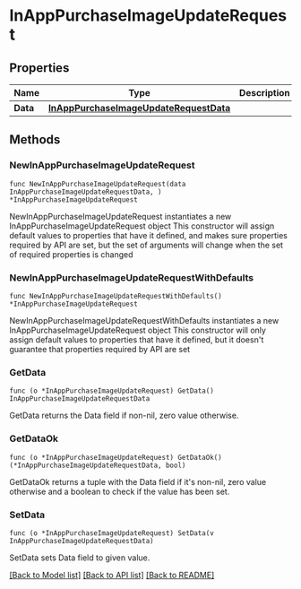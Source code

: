 # InAppPurchaseImageUpdateRequest

## Properties

Name | Type | Description | Notes
------------ | ------------- | ------------- | -------------
**Data** | [**InAppPurchaseImageUpdateRequestData**](InAppPurchaseImageUpdateRequestData.md) |  | 

## Methods

### NewInAppPurchaseImageUpdateRequest

`func NewInAppPurchaseImageUpdateRequest(data InAppPurchaseImageUpdateRequestData, ) *InAppPurchaseImageUpdateRequest`

NewInAppPurchaseImageUpdateRequest instantiates a new InAppPurchaseImageUpdateRequest object
This constructor will assign default values to properties that have it defined,
and makes sure properties required by API are set, but the set of arguments
will change when the set of required properties is changed

### NewInAppPurchaseImageUpdateRequestWithDefaults

`func NewInAppPurchaseImageUpdateRequestWithDefaults() *InAppPurchaseImageUpdateRequest`

NewInAppPurchaseImageUpdateRequestWithDefaults instantiates a new InAppPurchaseImageUpdateRequest object
This constructor will only assign default values to properties that have it defined,
but it doesn't guarantee that properties required by API are set

### GetData

`func (o *InAppPurchaseImageUpdateRequest) GetData() InAppPurchaseImageUpdateRequestData`

GetData returns the Data field if non-nil, zero value otherwise.

### GetDataOk

`func (o *InAppPurchaseImageUpdateRequest) GetDataOk() (*InAppPurchaseImageUpdateRequestData, bool)`

GetDataOk returns a tuple with the Data field if it's non-nil, zero value otherwise
and a boolean to check if the value has been set.

### SetData

`func (o *InAppPurchaseImageUpdateRequest) SetData(v InAppPurchaseImageUpdateRequestData)`

SetData sets Data field to given value.



[[Back to Model list]](../README.md#documentation-for-models) [[Back to API list]](../README.md#documentation-for-api-endpoints) [[Back to README]](../README.md)


